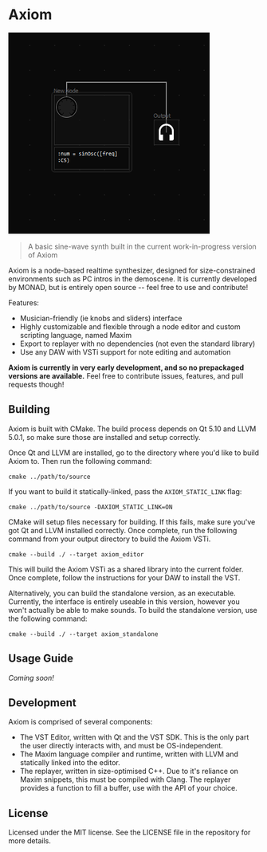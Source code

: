 # Axiom

![A basic sine-wave synth](axiom.png)

> A basic sine-wave synth built in the current work-in-progress version of Axiom

Axiom is a node-based realtime synthesizer, designed for size-constrained environments such as PC intros in the demoscene. It is currently developed by MONAD, but is entirely open source -- feel free to use and contribute!

Features:

 - Musician-friendly (ie knobs and sliders) interface
 - Highly customizable and flexible through a node editor and custom scripting language, named Maxim
 - Export to replayer with no dependencies (not even the standard library)
 - Use any DAW with VSTi support for note editing and automation

**Axiom is currently in very early development, and so no prepackaged versions are available.** Feel free to contribute issues, features, and pull requests though!

## Building

Axiom is built with CMake. The build process depends on Qt 5.10 and LLVM 5.0.1, so make sure those are installed and setup correctly.

Once Qt and LLVM are installed, go to the directory where you'd like to build Axiom to. Then run the following command:

```
cmake ../path/to/source
```

If you want to build it statically-linked, pass the `AXIOM_STATIC_LINK` flag:

```
cmake ../path/to/source -DAXIOM_STATIC_LINK=ON
```

CMake will setup files necessary for building. If this fails, make sure you've got Qt and LLVM installed correctly. Once complete, run the following command from your output directory to build the Axiom VSTi.

```
cmake --build ./ --target axiom_editor
```

This will build the Axiom VSTi as a shared library into the current folder. Once complete, follow the instructions for your DAW to install the VST.

Alternatively, you can build the standalone version, as an executable. Currently, the interface is entirely useable in this version, however you won't actually be able to make sounds. To build the standalone version, use the following command:

```
cmake --build ./ --target axiom_standalone
```

## Usage Guide

*Coming soon!*

## Development

Axiom is comprised of several components:

 - The VST Editor, written with Qt and the VST SDK. This is the only part the user directly interacts with, and must be
   OS-independent.
 - The Maxim language compiler and runtime, written with LLVM and statically linked into the editor.
 - The replayer, written in size-optimised C++. Due to it's reliance on Maxim snippets, this must be compiled with
   Clang. The replayer provides a function to fill a buffer, use with the API of your choice.

## License

Licensed under the MIT license. See the LICENSE file in the repository for more details.
